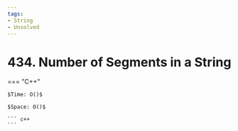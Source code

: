 ```yaml
---
tags:
- String
- Unsolved
---
```



# 434. Number of Segments in a String

=== "C++"

    $Time: O()$

    $Space: O()$

    ``` c++
    ```